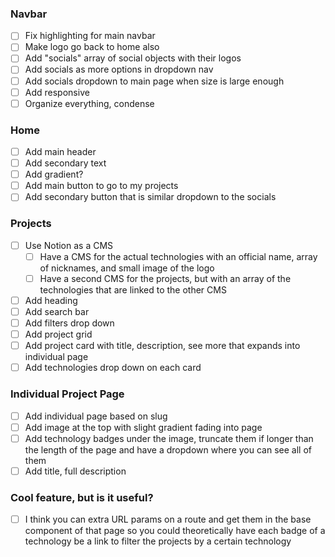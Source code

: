 ### Navbar
- [ ] Fix highlighting for main navbar
- [ ] Make logo go back to home also
- [ ] Add "socials" array of social objects with their logos
- [ ] Add socials as more options in dropdown nav
- [ ] Add socials dropdown to main page when size is large enough
- [ ] Add responsive 
- [ ] Organize everything, condense

### Home
- [ ] Add main header
- [ ] Add secondary text
- [ ] Add gradient?
- [ ] Add main button to go to my projects
- [ ] Add secondary button that is similar dropdown to the socials

### Projects
- [ ] Use Notion as a CMS
  - [ ] Have a CMS for the actual technologies with an official name, array of nicknames, and small image of the logo
  - [ ] Have a second CMS for the projects, but with an array of the technologies that are linked to the other CMS
- [ ] Add heading
- [ ] Add search bar
- [ ] Add filters drop down
- [ ] Add project grid
- [ ] Add project card with title, description, see more that expands into individual page
- [ ] Add technologies drop down on each card

### Individual Project Page
- [ ] Add individual page based on slug
- [ ] Add image at the top with slight gradient fading into page
- [ ] Add technology badges under the image, truncate them if longer than the length of the page and have a dropdown where you can see all of them
- [ ] Add title, full description

### Cool feature, but is it useful?
- [ ] I think you can extra URL params on a route and get them in the base component of that page so you could theoretically have each badge of a technology be a link to filter the projects by a certain technology
